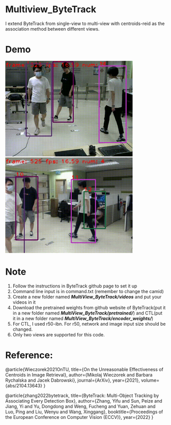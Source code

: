 # Multiview_ByteTrack

I extend ByteTrack from single-view to multi-view with centroids-reid as the association method between different views.

# Demo

<img src="demo/video0-short.gif" width="400"/><img src="demo/video1-short.gif" width="400"/>

# Note

1. Follow the instructions in ByteTrack github page to set it up
2. Command line input is in command.txt (remember to change the camid)
3. Create a new folder named ***MultiView_ByteTrack/videos*** and put your videos in it
4. Download the pretrained weights from github website of ByteTrack(put it in a new folder named ***MultiView_ByteTrack/pretrained/***) and CTL(put it in a new folder named ***MultiView_ByteTrack/encoder_weights/***)
5. For CTL, I used r50-ibn. For r50, network and image input size should be changed.
6. Only two views are supported for this code.
   
# Reference:

@article{Wieczorek2021OnTU,
  title={On the Unreasonable Effectiveness of Centroids in Image Retrieval},
  author={Mikolaj Wieczorek and Barbara Rychalska and Jacek Dabrowski},
  journal={ArXiv},
  year={2021},
  volume={abs/2104.13643}
}

@article{zhang2022bytetrack,
  title={ByteTrack: Multi-Object Tracking by Associating Every Detection Box},
  author={Zhang, Yifu and Sun, Peize and Jiang, Yi and Yu, Dongdong and Weng, Fucheng and Yuan, Zehuan and Luo, Ping and Liu, Wenyu and Wang, Xinggang},
  booktitle={Proceedings of the European Conference on Computer Vision (ECCV)},
  year={2022}
}

